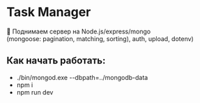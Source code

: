 # Task Manager

📖 Поднимаем сервер на Node.js/express/mongo <br/>
(mongoose: pagination, matching, sorting), auth, upload, dotenv) 

## Как начать работать:

- ./bin/mongod.exe --dbpath=../mongodb-data
- npm i
- npm run dev



